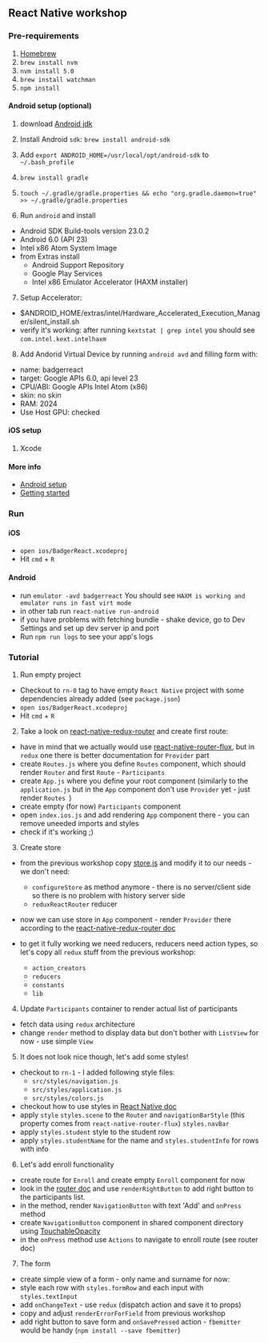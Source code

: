 ## React Native workshop

### Pre-requirements

1. [Homebrew](http://brew.sh/)
2. `brew install nvm`
3. `nvm install 5.0`
4. `brew install watchman`
5. `npm install`

#### Android setup (optional)

1. download [Android jdk](http://www.oracle.com/technetwork/java/javase/downloads/jdk8-downloads-2133151.html)
2. Install Android `sdk`: `brew install android-sdk`
3. Add `export ANDROID_HOME=/usr/local/opt/android-sdk` to `~/.bash_profile`
4. `brew install gradle`
5. `touch ~/.gradle/gradle.properties && echo "org.gradle.daemon=true" >> ~/.gradle/gradle.properties`

6. Run `android` and install
  * Android SDK Build-tools version 23.0.2
  * Android 6.0 (API 23)
  * Intel x86 Atom System Image
  * from Extras install
    * Android Support Repository
    * Google Play Services
    * Intel x86 Emulator Accelerator (HAXM installer)

7. Setup Accelerator:
  * $ANDROID_HOME/extras/intel/Hardware_Accelerated_Execution_Manager/silent_install.sh
  * verify it's working: after running `kextstat | grep intel` you
    should see `com.intel.kext.intelhaxm`
8. Add Andorid Virtual Device by running `android avd` and filling form
   with:
  * name: badgerreact
  * target: Google APIs 6.0, api level 23
  * CPU/ABI: Google APIs Intel Atom (x86)
  * skin: no skin
  * RAM: 2024
  * Use Host GPU: checked

#### iOS setup

1. Xcode

#### More info

* [Android setup](https://facebook.github.io/react-native/docs/android-setup.html)
* [Getting started](https://facebook.github.io/react-native/docs/getting-started.html)

### Run

#### iOS

* `open ios/BadgerReact.xcodeproj`
* Hit `cmd` + `R`

#### Android

* run `emulator -avd badgerreact`
 You should see `HAXM is working and emulator runs in fast virt mode`
* in other tab run `react-native run-android`
* if you have problems with fetching bundle - shake device, go to Dev
  Settings and set up dev server ip and port
* Run `npm run logs` to see your app's logs

### Tutorial

1. Run empty project
  * Checkout to `rn-0` tag to have empty `React Native` project with
    some dependencies already added (see
`package.json`)
  * `open ios/BadgerReact.xcodeproj`
  * Hit `cmd` + `R`

2. Take a look on [react-native-redux-router](https://github.com/aksonov/react-native-redux-router) and create first route:
  * have in mind that we actually would use [react-native-router-flux](https://github.com/aksonov/react-native-router-flux), but in `redux` one there is better documentation for `Provider` part
  * create `Routes.js` where you define `Routes` component, which should
    render `Router` and first `Route` - `Participants`
  * create `App.js` where you define your root component (similarly to
    the `application.js` but in the `App` component don't use `Provider` yet - just render `Routes `)
  * create empty (for now) `Participants` component
  * open `index.ios.js` and add rendering `App` component there - you
    can remove uneeded imports and styles
  * check if it's working ;)

3. Create store
  * from the previous workshop copy [store.js](https://github.com/cichaczem/react-workshop/blob/master/src/store.js) and modify it to our needs - we don't need:
    * `configureStore` as method anymore - there is no server/client
      side so there is no problem with history server side
    * `reduxReactRouter` reducer

  * now we can use store in `App` component - render `Provider` there
    according to the [react-native-redux-router doc](https://github.com/aksonov/react-native-redux-router)
  * to get it fully working we need reducers, reducers need action types, so let's copy all `redux` stuff from the previous workshop:
      * `action_creators`
      * `reducers`
      * `constants`
      * `lib`

4. Update `Participants` container to render actual list of participants
  * fetch data using `redux` architecture
  * change `render` method to display data but don't bother with `ListView` for now - use simple `View`

5. It does not look nice though, let's add some styles!
  * checkout to `rn-1` - I added following style files:
    * `src/styles/navigation.js`
    * `src/styles/application.js`
    * `src/styles/colors.js`
  * checkout how to use styles in [React Native doc](https://facebook.github.io/react-native/docs/style.html#content)
  * apply `style` `styles.scene` to the `Router` and `navigationBarStyle` (this property comes from `react-native-router-flux`) `styles.navBar`
  * apply `styles.student` style to the student row
  * apply `styles.studentName` for the name and `styles.studentInfo` for rows with info

6. Let's add enroll functionality
  * create route for `Enroll` and create empty `Enroll` component for now
  * look in the [router doc](https://github.com/aksonov/react-native-router-flux) and use `renderRightButton` to add right button to the participants list.
  * in the method, render `NavigationButton` with text 'Add' and `onPress` method
  * create `NavigationButton` component in shared component directory using [TouchableOpacity](http://facebook.github.io/react-native/docs/touchableopacity.html#content)
  * in the `onPress` method use `Actions` to navigate to enroll route (see
    router doc)

7. The form
  * create simple view of a form - only name and surname for now:
  * style each row with `styles.formRow` and each input with
    `styles.textInput`
  * add `onChangeText` - use `redux` (dispatch action and save it to
    props)
  * copy and adjust `renderErrorForField` from previous workshop
  * add right button to save form and `onSavePressed` action - `fbemitter` would be handy (`npm install --save fbemitter`)

